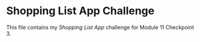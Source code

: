 # Shopping List App Challenge

This file contains my *Shopping List App* challenge for Module 11 Checkpoint 3.
